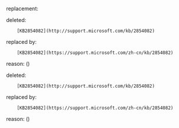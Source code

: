 replacement:

deleted:

		[KB2854082](http://support.microsoft.com/kb/2854082)

replaced by:

		[KB2854082](https://support.microsoft.com/zh-cn/kb/2854082)

reason: ()

deleted:

		[KB2854082](http://support.microsoft.com/kb/2854082)

replaced by:

		[KB2854082](https://support.microsoft.com/zh-cn/kb/2854082)

reason: ()

